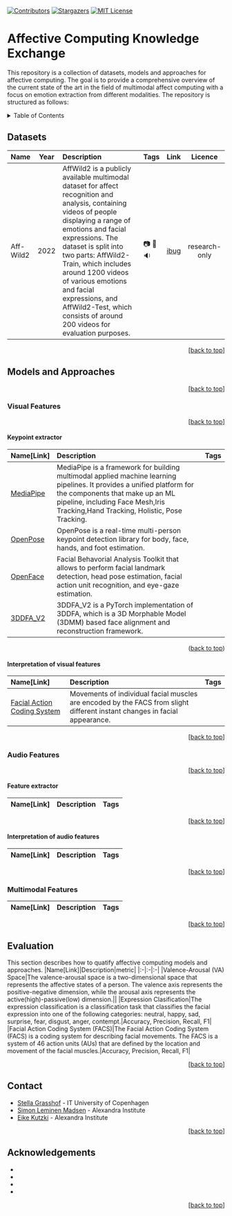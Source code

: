 <a name="readme-top"></a>

[![Contributors][contributors-shield]][contributors-url]
[![Stargazers][stars-shield]][stars-url]
[![MIT License][license-shield]][license-url]

# Affective Computing Knowledge Exchange
<!-- write a short introduction -->
This repository is a collection of datasets, models and approaches for affective computing. The goal is to provide a comprehensive overview of the current state of the art in the field of multimodal affect computing with a focus on emotion extraction from different modalities. The repository is structured as follows:

<!-- TABLE OF CONTENTS -->
<details>
  <summary>Table of Contents</summary>
  <ol>
    <li><a href="#datasets">Datasets</a></li>
    <li>
      <a href="#models-and-approaches">Models and Approaches</a>
      <ul>
        <li>
          <a href="#visual-features">Visual Features</a>
          <ul>
            <li><a href="#keypoint-extractor">Keypoint extractor</a></li>
            <li><a href="#interpretation-of-visual-features">Interpretation of visual features</a></li>
          </ul>
        </li>
        <li>
          <a href="#audio-features">Audio Features</a>
          <ul>
            <li><a href="#feature-extractor">Feature extractor</a></li>
            <li><a href="#interpretation-of-audio-features">Interpretation of audio features</a></li>
          </ul>
        </li>
        <li><a href="#multimodal-features">Multimodal Features</a></li>
      </ul>
    </li>
    <li><a href="#evaluation">Evaluation</a></li>
    <li><a href="#contact">Contact</a></li>
    <li><a href="#acknowledgements">Acknowledgements</a></li>

  </ol>
</details>


## Datasets
<!-- Usage of the table
    Name: name of the dataset
    Year: year of publication
    Description: a short description of the dataset
    Tags: tags of the dataset e.g "audio" : :sound: , "video" : :movie_camera: , "image" : :camera:
    link: link to the dataset
    Licence: In what context is the dataset allowed to be used e.g "research only"

 -->

| Name|Year|Description|Tags|Link|Licence|
|:-|:-:|:-|:-|:-|:-:|
| Aff-Wild2 | 2022 | AffWild2 is a publicly available multimodal dataset for affect recognition and analysis, containing videos of people displaying a range of emotions and facial expressions. The dataset is split into two parts: AffWild2-Train, which includes around 1200 videos of various emotions and facial expressions, and AffWild2-Test, which consists of around 200 videos for evaluation purposes.|:camera: :movie_camera: :sound: |[ibug](https://ibug.doc.ic.ac.uk/resources/aff-wild2/)| research-only |

<p align="right">[<a href="#readme-top">back to top</a>]</p>

## Models and Approaches
<p align="right">[<a href="#readme-top">back to top</a>]</p>

### Visual Features
<!-- List of models/approaches that focus on visual input only -->
<p align="right">[<a href="#readme-top">back to top</a>]</p>

#### Keypoint extractor

|Name[Link]|Description|Tags|
|:-|:-|:-|
|[MediaPipe](https://google.github.io/mediapipe/) |MediaPipe is a framework for building multimodal applied machine learning pipelines. It provides a unified platform for the components that make up an ML pipeline, including Face Mesh,Iris Tracking,Hand Tracking, Holistic, Pose Tracking.||
|[OpenPose](https://github.com/CMU-Perceptual-Computing-Lab/openpose)| OpenPose is a real-time multi-person keypoint detection library for body, face, hands, and foot estimation. ||
|[OpenFace](https://github.com/TadasBaltrusaitis/OpenFace)|Facial Behavorial Analysis Toolkit that allows to perform facial landmark detection, head pose estimation, facial action unit recognition, and eye-gaze estimation. ||
|[3DDFA_V2](https://github.com/cleardusk/3DDFA_V2)|3DDFA_V2 is a PyTorch implementation of 3DDFA, which is a 3D Morphable Model (3DMM) based face alignment and reconstruction framework. ||

<p align="right">(<a href="#readme-top">back to top</a>)</p>

#### Interpretation of visual features

|Name[Link]|Description|Tags|
|:-|:-|:-|
|[Facial Action Coding System](https://en.wikipedia.org/wiki/Facial_Action_Coding_System)|Movements of individual facial muscles are encoded by the FACS from slight different instant changes in facial appearance. ||

<p align="right">[<a href="#readme-top">back to top</a>]</p>

### Audio Features
<!-- List of models/approaches that focus on audio input only -->
<p align="right">[<a href="#readme-top">back to top</a>]</p>

#### Feature extractor

|Name[Link]|Description|Tags|
|:-|:-|:-|
<p align="right">[<a href="#readme-top">back to top</a>]</p>

#### Interpretation of audio features

|Name[Link]|Description|Tags|
|:-|:-|:-|
<p align="right">[<a href="#readme-top">back to top</a>]</p>

### Multimodal Features
<!-- List of models/approaches that focus on multimodal input -->
|Name[Link]|Description|Tags|
|:-|:-|:-|
<p align="right">[<a href="#readme-top">back to top</a>]</p>

## Evaluation
<!-- List of evaluation metrics for affective computing models and approaches -->
This section describes how to quatify affective computing models and approaches.
|Name[Link]|Description|metric|
|:-|:-|:-|
|Valence-Arousal (VA) Space|The valence-arousal space is a two-dimensional space that represents the affective states of a person. The valence axis represents the positive-negative dimension, while the arousal axis represents the active(high)-passive(low) dimension.||
|Expression Clasification|The expression classification is a classification task that classifies the facial expression into one of the following categories: neutral, happy, sad, surprise, fear, disgust, anger, contempt.|Accuracy, Precision, Recall, F1|
|Facial Action Coding System (FACS)|The Facial Action Coding System (FACS) is a coding system for describing facial movements. The FACS is a system of 46 action units (AUs) that are defined by the location and movement of the facial muscles.|Accuracy, Precision, Recall, F1|

<p align="right">[<a href="#readme-top">back to top</a>]</p>

## Contact
<!-- List of people who contributed to this Knowledge Exchange Repository -->
* [Stella Grasshof](https://pure.itu.dk/en/persons/stella-grasshof) - IT University of Copenhagen
* [Simon Leminen Madsen](https://github.com/leminen) - Alexandra Institute
* [Eike Kutzki](https://github.com/eikekutz) - Alexandra Institute

<p align="right">[<a href="#readme-top">back to top</a>]</p>

## Acknowledgements
<!-- List of people who contributed to this Knowledge Exchange Repository -->
*
*
*
*

<p align="right">[<a href="#readme-top">back to top</a>]</p>




<!-- MARKDOWN LINKS & IMAGES -->
<!-- https://www.markdownguide.org/basic-syntax/#reference-style-links -->
[contributors-shield]: https://img.shields.io/github/contributors/alexandrainst/AffectiveComputingKnowledgeExchange.svg?style=for-the-badge
[contributors-url]: https://github.com/alexandrainst/AffectiveComputingKnowledgeExchange/graphs/contributors
[license-shield]: https://img.shields.io/github/license/alexandrainst/AffectiveComputingKnowledgeExchange.svg?style=for-the-badge
[license-url]: https://github.com/alexandrainst/AffectiveComputingKnowledgeExchange/blob/master/LICENSE.txt
[stars-shield]: https://img.shields.io/github/stars/alexandrainst/AffectiveComputingKnowledgeExchange.svg?style=for-the-badge
[stars-url]: https://github.com/alexandrainst/AffectiveComputingKnowledgeExchange/stargazers

